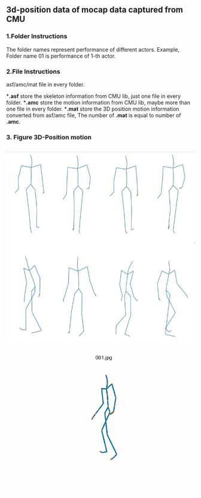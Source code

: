 ## 3d-position data of mocap data captured from CMU

### 1.Folder Instructions

The folder names represent performance of different actors.
Example, Folder name 01 is performance of 1-th actor.

### 2.File Instructions

asf/amc/mat file in every folder.

***.asf** store the skeleton information from CMU lib, just one file in every folder.
***.amc** store the motion information from CMU lib, maybe more than one file in every folder.
***.mat** store the 3D position motion information converted from asf/amc file, The number of **.mat** is equal to number of **.amc**.
### 3. Figure 3D-Position motion

![这是描述](figure3.png)
---
<div align=center><img src="walking.gif"/></div>

